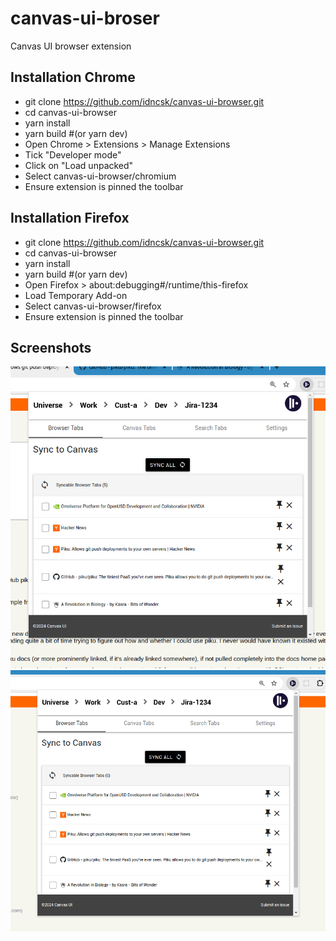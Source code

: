 # canvas-ui-broser
Canvas UI browser extension

## Installation Chrome

- git clone https://github.com/idncsk/canvas-ui-browser.git
- cd canvas-ui-browser
- yarn install
- yarn build #(or yarn dev)
- Open Chrome > Extensions > Manage Extensions
- Tick "Developer mode"
- Click on "Load unpacked"
- Select canvas-ui-browser/chromium
- Ensure extension is pinned the toolbar

## Installation Firefox

- git clone https://github.com/idncsk/canvas-ui-browser.git
- cd canvas-ui-browser
- yarn install
- yarn build #(or yarn dev)
- Open Firefox > about:debugging#/runtime/this-firefox
- Load Temporary Add-on
- Select canvas-ui-browser/firefox
- Ensure extension is pinned the toolbar

## Screenshots

![Screenshot #1](doc/screenshot1.png "Screenshot 1")
![Screenshot #2](doc/screenshot2.png "Screenshot 2")
